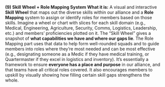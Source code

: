 **(9) Skill Wheel + Role Mapping System**
**What it is:** A visual and interactive **Skill Wheel** that maps out the diverse skills within our alliance and a **Role Mapping** system to assign or identify roles for members based on those skills. Imagine a wheel or chart with slices for each skill domain (e.g., Medical, Engineering, Agriculture, Security, Comms, Logistics, Leadership, etc.) and members’ proficiencies plotted on it. The “Skill Wheel” gives a snapshot of **what capabilities we have and where our gaps lie**. The Role Mapping part uses that data to help form well-rounded squads and to guide members into roles where they’re most needed and can be most effective (e.g., designating someone as a Medic if they have medical training, or Quartermaster if they excel in logistics and inventory). It’s essentially a framework to ensure **everyone has a place and purpose** in our alliance, and that teams have all critical roles covered. It also encourages members to upskill by visually showing how filling certain skill gaps strengthens the whole.
